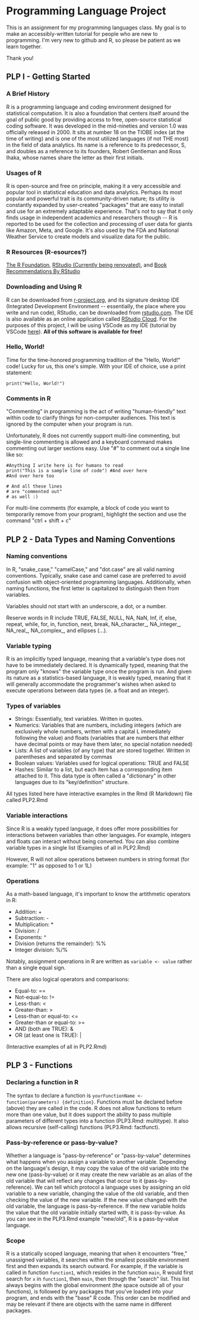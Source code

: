 # Programming Language Project
This is an assignment for my programming languages class. My goal is to make an accessibly-written tutorial for people who are new to programming. I'm very new to github and R, so please be patient as we learn together.

Thank you!

## PLP I - Getting Started

### A Brief History
R is a programming language and coding environment designed for statistical computation. It is also a foundation that centers itself around the goal of public good by providing access to free, open-source statistical coding software. It was developed in the mid-nineties and version 1.0 was officially released in 2000. It sits at number 18 on the TIOBE index (at the time of writing) and is one of the most utilized languages (if not THE most) in the field of data analytics. Its name is a reference to its predecessor, S, and doubles as a reference to its founders, Robert Gentleman and Ross Ihaka, whose names share the letter as their first initials.

### Usages of R
R is open-source and free on principle, making it a very accessible and popular tool in statistical education and data analytics. Perhaps its most popular and powerful trait is its community-driven nature; its utility is constantly expanded by user-created "packages" that are easy to install and use for an extremely adaptable experience. That's not to say that it only finds usage in independent academics and researchers though -- R is reported to be used for the collection and processing of user data for giants like Amazon, Meta, and Google. It's also used by the FDA and National Weather Service to create models and visualize data for the public.

### R Resources (R-esources?)
[The R Foundation](https://www.r-project.org/foundation/), 
[RStudio (Currently being renovated)](https://www.rstudio.com), and 
[Book Recommendations By RStudio](https://www.rstudio.com/resources/books/)

### Downloading and Using R
R can be downloaded from [r-project.org](https://cran.r-project.org/mirrors.html), and its signature desktop IDE (Integrated Development Environment -- essentially, the place where you write and run code), RStudio, can be downloaded from [rstudio.com](https://posit.co/download/rstudio-desktop/). The IDE is also available as an online application called [RStudio Cloud](https://posit.cloud/plans). For the purposes of this project, I will be using VSCode as my IDE (tutorial by VSCode [here](https://code.visualstudio.com/docs/languages/r)). **All of this software is available for free!**

### Hello, World!
Time for the time-honored programming tradition of the "Hello, World!" code! Lucky for us, this one's simple. With your IDE of choice, use a print statement:

```
print("Hello, World!")
```

### Comments in R
"Commenting" in programming is the act of writing "human-friendly" text within code to clarify things for non-computer audiences. This text is ignored by the computer when your program is run.

Unfortunately, R does not currently support multi-line commenting, but single-line commenting is allowed and a keyboard command makes commenting out larger sections easy. Use "#" to comment out a single line like so:

```
#Anything I write here is for humans to read
print("This is a sample line of code") #And over here
#And over here too

# And all these lines
# are "commented out"
# as well :)
```

For multi-line comments (for example, a block of code you want to temporarily remove from your program), highlight the section and use the command "ctrl + shift + c"

## PLP 2 - Data Types and Naming Conventions

### Naming conventions

In R, "snake_case," "camelCase," and "dot.case" are all valid naming conventions. Typically, snake case and camel case are preferred to avoid confusion with object-oriented programming languages. Additionally, when naming functions, the first letter is capitalized to distinguish them from variables.

Variables should not start with an underscore, a dot, or a number.

Reserve words in R include TRUE, FALSE, NULL, NA, NaN, Inf, if, else, repeat, while, for, in, function, next, break, NA_character_, NA_integer_, NA_real_, NA_complex_, and ellipses (...).

### Variable typing

R is an implicitly typed language, meaning that a variable's type does not have to be immediately declared. It is dynamically typed, meaning that the program only "knows" the variable type once the program is run. And given its nature as a statistics-based language, it is weakly typed, meaning that it will generally accommodate the programmer's wishes when asked to execute operations between data types (ie. a float and an integer).

### Types of variables
- Strings: Essentially, text variables. Written in quotes.
- Numerics: Variables that are numbers, including integers (which are exclusively whole numbers, written with a capital L immediately following the value) and floats (variables that are numbers that either have decimal points or may have them later, no special notation needed)
- Lists: A list of variables (of any type) that are stored together. Written in parentheses and separated by commas
- Boolean values: Variables used for logical operations: TRUE and FALSE
- Hashes: Similar to a list, but each item has a corresponding item attached to it. This data type is often called a "dictionary" in other languages due to its "key/definition" structure.

All types listed here have interactive examples in the Rmd (R Markdown) file called PLP2.Rmd

### Variable interactions

Since R is a weakly typed language, it does offer more possibilities for interactions between variables than other languages. For example, integers and floats can interact without being converted. You can also combine variable types in a single list (Examples of all in PLP2.Rmd)

However, R will not allow operations between numbers in string format (for example: "1" as opposed to 1 or 1L)

### Operations

As a math-based language, it's important to know the artithmetic operators in R:

- Addition: +
- Subtraction: -
- Multiplication: *
- Division: /
- Exponents: ^
- Division (returns the remainder): %%
- Integer division: %/%

Notably, assignment operations in R are written as ```variable <- value``` rather than a single equal sign.

There are also logical operators and comparisons:
- Equal-to: ==
- Not-equal-to: !=
- Less-than: <
- Greater-than: >
- Less-than or equal-to: <=
- Greater-than or equal-to: >=
- AND (both are TRUE): &
- OR (at least one is TRUE): |

(Interactive examples of all in PLP2.Rmd)


## PLP 3 - Functions

### Declaring a function in R
The syntax to declare a function is ```yourFunctionName <- function(parameters) {definition}```. Functions must be declared before (above) they are called in the code. R does not allow functions to return more than one value, but it does support the ability to pass multiple parameters of different types into a function (PLP3.Rmd: multitype). It also allows recursive (self-calling) functions (PLP3.Rmd: factfunct).

### Pass-by-reference or pass-by-value?
Whether a language is "pass-by-reference" or "pass-by-value" determines what happens when you assign a variable to another variable. Depending on the language's design, it may copy the value of the old variable into the new one (pass-by-value) or it may create the new variable as an alias of the old variable that will reflect any changes that occur to it (pass-by-reference). We can tell which protocol a language uses by assigning an old variable to a new variable, changing the value of the old variable, and then checking the value of the new variable. If the new value changed with the old variable, the language is pass-by-reference. If the new variable holds the value that the old variable initially started with, it is pass-by-value. As you can see in the PLP3.Rmd example "new/old", R is a pass-by-value language.

### Scope
R is a statically scoped language, meaning that when it encounters "free," unassigned variables, it searches within the smallest possible environment first and then expands its search outward. For example, if the variable <x> is called in function ```function1```, which resides in the function ```main```, R would first search for ```x``` in ```function1```, then ```main```, then through the "search" list. This list always begins with the global environment (the space outside all of your functions), is followed by any packages that you've loaded into your program, and ends with the "base" R code. This order can be modified and may be relevant if there are objects with the same name in different packages.

